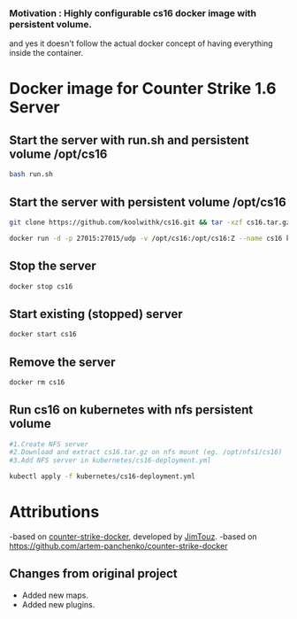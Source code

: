 ### Motivation : Highly configurable cs16 docker image with persistent volume. 
and yes it doesn't follow the actual docker concept of having everything inside the container.

# Docker image for Counter Strike 1.6 Server

## Start the server with run.sh and persistent volume /opt/cs16

```bash
bash run.sh
```

## Start the server with persistent volume /opt/cs16
```bash
git clone https://github.com/koolwithk/cs16.git && tar -xzf cs16.tar.gz && mv cs16 /opt/cs16 && rm -rf cs16.tar.gz

docker run -d -p 27015:27015/udp -v /opt/cs16:/opt/cs16:Z --name cs16 koolwithk/cs16:latest
```

## Stop the server

```bash
docker stop cs16
```

## Start existing (stopped) server

```bash
docker start cs16
```

## Remove the server

```bash
docker rm cs16
```

## Run cs16 on kubernetes with nfs persistent volume

```bash
#1.Create NFS server
#2.Download and extract cs16.tar.gz on nfs mount (eg. /opt/nfs1/cs16)
#3.Add NFS server in kubernetes/cs16-deployment.yml

kubectl apply -f kubernetes/cs16-deployment.yml
```

# Attributions

-based on [counter-strike-docker](https://github.com/JimTouz/counter-strike-docker), developed by [JimTouz](https://github.com/JimTouz/counter-strike-docker).
-based on https://github.com/artem-panchenko/counter-strike-docker

## Changes from original project

* Added new maps.
* Added new plugins.